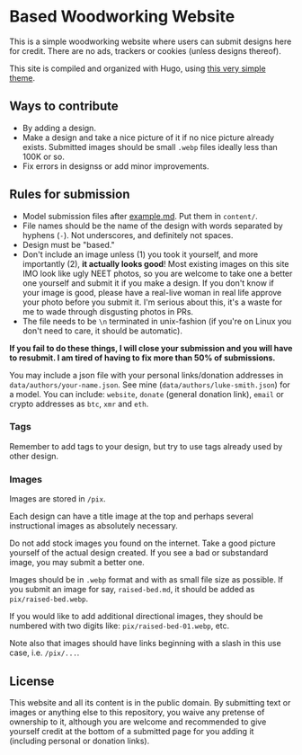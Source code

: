 # Based Woodworking Website

This is a simple woodworking website where users can submit designs here for credit.
There are no ads, trackers or cookies (unless designs thereof).

This site is compiled and organized with Hugo, using [this very simple theme](https://github.com/lukesmithxyz/lugo).

## Ways to contribute

- By adding a design.
- Make a design and take a nice picture of it if no nice picture already
  exists. Submitted images should be small `.webp` files ideally less than 100K
  or so.
- Fix errors in designss or add minor improvements.

## Rules for submission

- Model submission files after [example.md](example.md). Put them in `content/`.
- File names should be the name of the design with words separated by hyphens
  (`-`). Not underscores, and definitely not spaces.
- Design must be "based." 
- Don't include an image unless (1) you took it yourself, and more importantly
  (2), **it actually looks good**! Most existing images on this site IMO look
  like ugly NEET photos, so you are welcome to take one a better one
  yourself and submit it if you make a design. If you don't know if your image is
  good, please have a real-live woman in real life approve your photo before
  you submit it. I'm serious about this, it's a waste for me to wade through
  disgusting photos in PRs.
- The file needs to be `\n` terminated in unix-fashion (if you're on Linux you
  don't need to care, it should be automatic).

**If you fail to do these things, I will close your submission and you will have to resubmit. I am tired of having to fix more than 50% of submissions.**

You may include a json file with your personal links/donation addresses in
`data/authors/your-name.json`. See mine (`data/authors/luke-smith.json`) for a
model. You can include: `website`, `donate` (general donation link), `email` or
crypto addresses as `btc`, `xmr` and `eth`.

### Tags

Remember to add tags to your design, but try to use tags already used by other design.

### Images

Images are stored in `/pix`.

Each design can have a title image at the top and perhaps several instructional
images as absolutely necessary.

Do not add stock images you found on the internet. Take a good picture yourself
of the actual design created. If you see a bad or substandard image, you may
submit a better one.

Images should be in `.webp` format and with as small file size as possible. If
you submit an image for say, `raised-bed.md`, it should be added as
`pix/raised-bed.webp`.

If you would like to add additional directional images,
they should be numbered with two digits like: `pix/raised-bed-01.webp`, etc.

Note also that images should have links beginning with a slash in this use
case, i.e. `/pix/...`.

## License

This website and all its content is in the public domain.
By submitting text or images or anything else to this repository,
you waive any pretense of ownership to it,
although you are welcome and recommended to give yourself credit
at the bottom of a submitted page for you adding it
(including personal or donation links).
